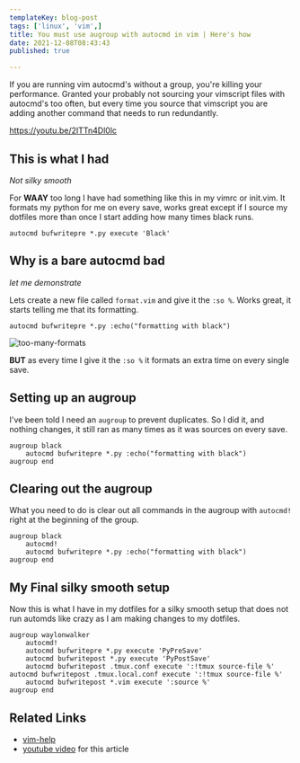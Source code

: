 ```yaml
---
templateKey: blog-post
tags: ['linux', 'vim',]
title: You must use augroup with autocmd in vim | Here's how
date: 2021-12-08T08:43:43
published: true

---
```


If you are running vim autocmd's without a group, you're killing your
performance.  Granted your probably not sourcing your vimscript files with
autocmd's too often, but every time you source that vimscript you are adding
another command that needs to run redundantly.

https://youtu.be/2ITTn4Dl0lc

## This is what I had
_Not silky smooth_

For **WAAY** too long I have had something like this in my  vimrc or init.vim.
It formats my python for me on every save, works great except if I source my
dotfiles more than once I start adding how many times black runs.

``` vim
autocmd bufwritepre *.py execute 'Black'
```

## Why is a bare autocmd bad
_let me demonstrate_

Lets create a new file called `format.vim` and give it the `:so %`. Works
great, it starts telling me that its formatting.

``` vim
autocmd bufwritepre *.py :echo("formatting with black")
```

![too-many-formats](https://images.waylonwalker.com/vim-augroups-too-many-formats.GIF)

**BUT** as every time I give it the `:so %` it formats an extra time on every
single save.

## Setting up an augroup

I've been told I need an `augroup` to prevent duplicates. So I did it, and
nothing changes, it still ran as many times as it was sources on every save.

``` vim
augroup black
    autocmd bufwritepre *.py :echo("formatting with black")
augroup end
```

## Clearing out the augroup

What you need to do is clear out all commands in the augroup with `autocmd!`
right at the beginning of the group.

``` vim
augroup black
    autocmd!
    autocmd bufwritepre *.py :echo("formatting with black")
augroup end
```

## My Final silky smooth setup

Now this is what I have in my dotfiles for a silky smooth setup that does not
run automds like crazy as I am making changes to my dotfiles.

``` vim
augroup waylonwalker
    autocmd!
    autocmd bufwritepre *.py execute 'PyPreSave'
    autocmd bufwritepost *.py execute 'PyPostSave'
    autocmd bufwritepost .tmux.conf execute ':!tmux source-file %' autocmd bufwritepost .tmux.local.conf execute ':!tmux source-file %'
    autocmd bufwritepost *.vim execute ':source %'
augroup end
```


## Related Links

* [vim-help](https://vimhelp.org/autocmd.txt.html#%3Aaugroup)
* [youtube video](https://youtu.be/2ITTn4Dl0lc) for this article
